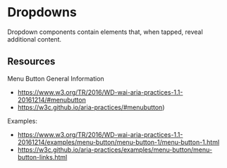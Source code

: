 # Dropdowns

Dropdown components contain elements that, when tapped, reveal additional content.

## Resources

Menu Button General Information
- https://www.w3.org/TR/2016/WD-wai-aria-practices-1.1-20161214/#menubutton
- https://w3c.github.io/aria-practices/#menubutton)

Examples:
- https://www.w3.org/TR/2016/WD-wai-aria-practices-1.1-20161214/examples/menu-button/menu-button-1/menu-button-1.html
- https://w3c.github.io/aria-practices/examples/menu-button/menu-button-links.html
